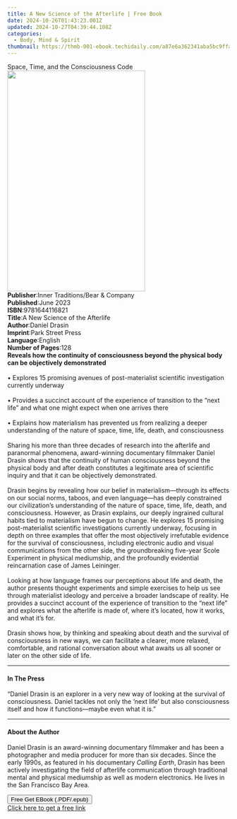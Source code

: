 ```yaml
---
title: A New Science of the Afterlife | Free Book
date: 2024-10-26T01:43:23.001Z
updated: 2024-10-27T04:39:44.108Z
categories:
  - Body, Mind & Spirit
thumbnail: https://thmb-001-ebook.techidaily.com/a87e6a362341aba5bc9ffa2e2d3f536f60114db569c0931bd1176084962bee23.jpg
---
```

<main id="book-container">
  <div class="flex flex-col">
    <div class="book-brief flex-1 py-6 px-4 sm:p-6 md:py-10 md:px-8">
      <!-- brief-->
      <div class="book-brief-main">Space, Time, and the Consciousness Code</div>
    </div>
    <div
      class="book-meta-info flex-1 grid gap-4 col-start-1 col-end-3 row-start-1 sm:mb-6 sm:grid-cols-4 lg:gap-6 lg:col-start-2 lg:row-end-6 lg:row-span-6 lg:mb-0"
    >
      <div
        class="book-meta-info-left place-content-center mt-4 p-4 text-sm leading-6 col-start-2 col-span-2 dark:text-slate-400"
      >
        <img
          class="w-full h-500 object-cover rounded-lg sm:h-255 sm:col-span-2 lg:col-span-full"
          src="https://img-001-ebook.techidaily.com/af8c3fd5504e91300ef0a662306bff8b51da3019bd1386734229597ba26e2e28.jpg"
          alt=""
          width="312"
          height="500"
        />
      </div>
      <div
        class="book-meta-info-right mt-2 col-start-1 row-start-2 col-span-3 self-center"
      >
        <!-- meta data  -->
        <div class="flex flex-col px-4 md:px-8">
          <div class="flex-1">
            <strong>Publisher</strong>:<span class="px-2"
              >Inner Traditions/Bear &amp; Company</span
            >
          </div>
          <div class="flex-1">
            <strong>Published</strong>:<span class="px-2">June 2023</span>
          </div>
          <div class="flex-1">
            <strong>ISBN</strong>:<span class="px-2">9781644116821</span>
          </div>
          <div class="flex-1">
            <strong>Title</strong>:<span class="px-2"
              >A New Science of the Afterlife</span
            >
          </div>
          <div class="flex-1">
            <strong>Author</strong>:<span class="px-2">Daniel Drasin</span>
          </div>
          <div class="flex-1">
            <strong>Imprint</strong>:<span class="px-2">Park Street Press</span>
          </div>
          <div class="flex-1">
            <strong>Language</strong>:<span class="px-2">English</span>
          </div>
          <div class="flex-1">
            <strong>Number of Pages</strong>:<span class="px-2">128</span>
          </div>
        </div>
      </div>
    </div>
    <div class="book-description flex-1 py-6 px-4 sm:p-6 md:py-10 md:px-8">
      <div class="book-description-main">
        <div accordion-content="" id="description">
          <b
            >Reveals how the continuity of consciousness beyond the physical
            body can be objectively demonstrated</b
          ><br /><br />• Explores 15 promising avenues of post-materialist
          scientific investigation currently underway<br /><br />• Provides a
          succinct account of the experience of transition to the “next life”
          and what one might expect when one arrives there<br /><br />• Explains
          how materialism has prevented us from realizing a deeper understanding
          of the nature of space, time, life, death, and consciousness<br /><br />Sharing
          his more than three decades of research into the afterlife and
          paranormal phenomena, award-winning documentary filmmaker Daniel
          Drasin shows that the continuity of human consciousness beyond the
          physical body and after death constitutes a legitimate area of
          scientific inquiry and that it can be objectively demonstrated.
          <br /><br />Drasin begins by revealing how our belief in
          materialism—through its effects on our social norms, taboos, and even
          language—has deeply constrained our civilization’s understanding of
          the nature of space, time, life, death, and consciousness. However, as
          Drasin explains, our deeply ingrained cultural habits tied to
          materialism have begun to change. He explores 15 promising
          post-materialist scientific investigations currently underway,
          focusing in depth on three examples that offer the most objectively
          irrefutable evidence for the survival of consciousness, including
          electronic audio and visual communications from the other side, the
          groundbreaking five-year Scole Experiment in physical mediumship, and
          the profoundly evidential reincarnation case of James Leininger.
          <br /><br />Looking at how language frames our perceptions about life
          and death, the author presents thought experiments and simple
          exercises to help us see through materialist ideology and perceive a
          broader landscape of reality. He provides a succinct account of the
          experience of transition to the “next life” and explores what the
          afterlife is made of, where it’s located, how it works, and what it’s
          for. <br /><br />Drasin shows how, by thinking and speaking about
          death and the survival of consciousness in new ways, we can facilitate
          a clearer, more relaxed, comfortable, and rational conversation about
          what awaits us all sooner or later on the other side of life.
        </div>
        <div class="accordion-fader"></div>
      </div>
    </div>
    <div class="book-excerpts flex-1 py-6 px-4 sm:p-6 md:py-10 md:px-8">
      <!-- excerpts-->
      <div class="book-excerpts-main">
        <hr />
        <h4 class="placeholder placeholder-heading">
          <span>In The Press</span>
        </h4>
        <p>
          “Daniel Drasin is an explorer in a very new way of looking at the
          survival of consciousness. Daniel tackles not only the ‘next life’ but
          also consciousness itself and how it functions—maybe even what it is.”
        </p>
      </div>
    </div>
    <div class="book-about-author flex-1 py-6 px-4 sm:p-6 md:py-10 md:px-8">
      <!-- about author-->
      <div class="book-main-author-main">
        <hr />
        <h4 class="placeholder placeholder-heading">
          <span>About the Author</span>
        </h4>
        <p>
          Daniel Drasin is an award-winning documentary filmmaker and has been a
          photographer and media producer for more than six decades. Since the
          early 1990s, as featured in his documentary <i>Calling Earth</i>,
          Drasin has been actively investigating the field of afterlife
          communication through traditional mental and physical mediumship as
          well as modern electronics. He lives in the San Francisco Bay Area.
        </p>
      </div>
    </div>
    <div class="book-free-get flex-1 py-6 px-4 sm:p-6 md:py-10 md:px-8">
      <button
        id="btn-free-get"
        class="bg-blue-500 hover:bg-blue-700 text-white font-bold py-2 px-4 rounded"
      >
        Free Get EBook (.PDF/.epub)
      </button>
      <div id="countdown-display" class="px-2 text-lg mt-2"></div>
      <a
        id="free-link"
        class="hidden bg-blue-500 hover:bg-blue-700 text-white font-bold py-2 px-4 rounded"
        href="https://www.ebooks.com/en-us/book/210685484/a-new-science-of-the-afterlife/daniel-drasin/"
        target="_blank"
        >Click here to get a free link</a
      >
    </div>
    <script>
      let countdownTime = 0;
      let countdownInterval = null;
      document
        .getElementById('btn-free-get')
        .addEventListener('click', startCountdown);
      function startCountdown() {
        countdownTime = new Date().getTime() + 60000 * 3;
        countdownInterval = setInterval(updateCountdown, 1000);
        document.getElementById('btn-free-get').disabled = true;
        document
          .getElementById('btn-free-get')
          .classList.add('bg-gray-500', 'cursor-not-allowed');
      }
      function updateCountdown() {
        let currentTime = new Date().getTime();
        let timeLeft = countdownTime - currentTime;
        let secondsLeft = Math.floor(timeLeft / 1000);
        document.getElementById('countdown-display').innerHTML =
          `Remaining time: ${secondsLeft} seconds.`;
        if (secondsLeft <= 0) {
          clearInterval(countdownInterval);
          document.getElementById('btn-free-get').classList.add('hidden');
          document.getElementById('free-link').classList.remove('hidden');
          document.getElementById('countdown-display').innerHTML = '';
        }
      }
    </script>
  </div>
</main>

<ins class="adsbygoogle"
      style="display:block"
      data-ad-client="ca-pub-7571918770474297"
      data-ad-slot="8358498916"
      data-ad-format="auto"
      data-full-width-responsive="true"></ins>
    